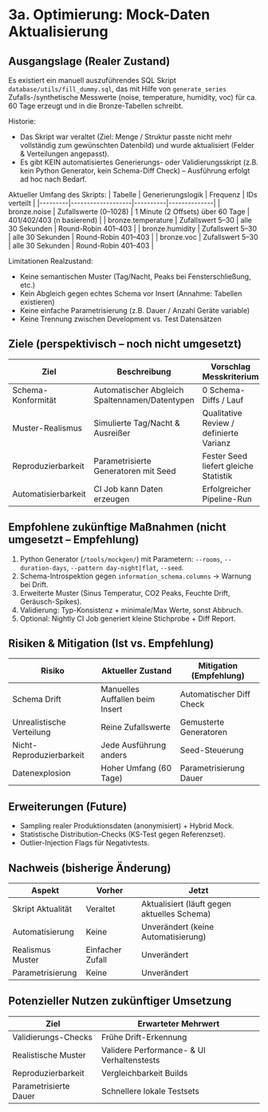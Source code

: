 # 3a. Optimierung: Mock-Daten Aktualisierung

## Ausgangslage (Realer Zustand)
Es existiert ein manuell auszuführendes SQL Skript `database/utils/fill_dummy.sql`, das mit Hilfe von `generate_series` Zufalls-/synthetische Messwerte (noise, temperature, humidity, voc) für ca. 60 Tage erzeugt und in die Bronze-Tabellen schreibt.

Historie:
- Das Skript war veraltet (Ziel: Menge / Struktur passte nicht mehr vollständig zum gewünschten Datenbild) und wurde aktualisiert (Felder & Verteilungen angepasst).
- Es gibt KEIN automatisiertes Generierungs- oder Validierungsskript (z.B. kein Python Generator, kein Schema-Diff Check) – Ausführung erfolgt ad hoc nach Bedarf.

Aktueller Umfang des Skripts:
| Tabelle | Generierungslogik | Frequenz | IDs verteilt |
|---------|-------------------|----------|--------------|
| bronze.noise | Zufallswerte (0–1028) | 1 Minute (2 Offsets) über 60 Tage | 401/402/403 (n basierend) |
| bronze.temperature | Zufallswert 5–30 | alle 30 Sekunden | Round-Robin 401–403 |
| bronze.humidity | Zufallswert 5–30 | alle 30 Sekunden | Round-Robin 401–403 |
| bronze.voc | Zufallswert 5–30 | alle 30 Sekunden | Round-Robin 401–403 |

Limitationen Realzustand:
- Keine semantischen Muster (Tag/Nacht, Peaks bei Fensterschließung, etc.)
- Kein Abgleich gegen echtes Schema vor Insert (Annahme: Tabellen existieren)
- Keine einfache Parametrisierung (z.B. Dauer / Anzahl Geräte variable)
- Keine Trennung zwischen Development vs. Test Datensätzen

## Ziele (perspektivisch – noch nicht umgesetzt)
| Ziel | Beschreibung | Vorschlag Messkriterium |
|------|--------------|-------------------------|
| Schema-Konformität | Automatischer Abgleich Spaltennamen/Datentypen | 0 Schema-Diffs / Lauf |
| Muster-Realismus | Simulierte Tag/Nacht & Ausreißer | Qualitative Review / definierte Varianz |
| Reproduzierbarkeit | Parametrisierte Generatoren mit Seed | Fester Seed liefert gleiche Statistik |
| Automatisierbarkeit | CI Job kann Daten erzeugen | Erfolgreicher Pipeline-Run |

## Empfohlene zukünftige Maßnahmen (nicht umgesetzt – Empfehlung)
1. Python Generator (`/tools/mockgen/`) mit Parametern: `--rooms`, `--duration-days`, `--pattern day-night|flat`, `--seed`.
2. Schema-Introspektion gegen `information_schema.columns` → Warnung bei Drift.
3. Erweiterte Muster (Sinus Temperatur, CO2 Peaks, Feuchte Drift, Geräusch-Spikes).
4. Validierung: Typ-Konsistenz + minimale/Max Werte, sonst Abbruch.
5. Optional: Nightly CI Job generiert kleine Stichprobe + Diff Report.

## Risiken & Mitigation (Ist vs. Empfehlung)
| Risiko | Aktueller Zustand | Mitigation (Empfehlung) |
|--------|------------------|-------------------------|
| Schema Drift | Manuelles Auffallen beim Insert | Automatischer Diff Check |
| Unrealistische Verteilung | Reine Zufallswerte | Gemusterte Generatoren |
| Nicht-Reproduzierbarkeit | Jede Ausführung anders | Seed-Steuerung |
| Datenexplosion | Hoher Umfang (60 Tage) | Parametrisierung Dauer |

## Erweiterungen (Future)
- Sampling realer Produktionsdaten (anonymisiert) + Hybrid Mock.
- Statistische Distribution-Checks (KS-Test gegen Referenzset).
- Outlier-Injection Flags für Negativtests.

## Nachweis (bisherige Änderung)
| Aspekt | Vorher | Jetzt |
|--------|--------|------|
| Skript Aktualität | Veraltet | Aktualisiert (läuft gegen aktuelles Schema) |
| Automatisierung | Keine | Unverändert (keine Automatisierung) |
| Realismus Muster | Einfacher Zufall | Unverändert |
| Parametrisierung | Keine | Unverändert |

## Potenzieller Nutzen zukünftiger Umsetzung
| Ziel | Erwarteter Mehrwert |
|------|--------------------|
| Validierungs-Checks | Frühe Drift-Erkennung |
| Realistische Muster | Validere Performance- & UI Verhaltenstests |
| Reproduzierbarkeit | Vergleichbarkeit Builds |
| Parametrisierte Dauer | Schnellere lokale Testsets |
